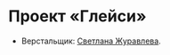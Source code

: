 # Проект «Глейси»

* Верстальщик: [Светлана Журавлева](https://up.htmlacademy.ru/htmlcss/14/user/42698).
